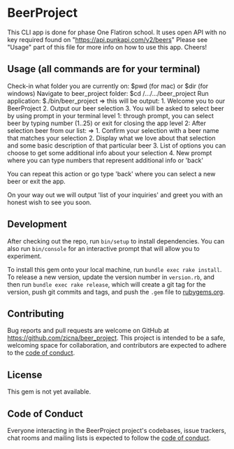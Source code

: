 # BeerProject

This CLI app is done for phase One Flatiron school. It uses open API with no key required found on "https://api.punkapi.com/v2/beers"
Please see "Usage"  part of this file for more info on how to use this app. 
Cheers!


## Usage (all commands are for your terminal)

Check-in what folder you are currently on:
    $pwd (for mac) or $dir (for windows)
Navigate to beer_project folder:
    $cd /.../.../beer_project
Run application:
    $./bin/beer_project
    => this will be output:
        1. Welcome you to our BeerProject
        2. Output our beer selection
        3. You will be asked to select beer by using prompt in your terminal
level 1:
    through prompt, you can select beer by typing number (1..25) or exit for closing the app
level 2:
    After selection beer from our list:
    =>
        1. Confirm your selection with a beer name that matches your selection
        2. Display what we love about that selection and some basic description of that particular beer 
        3. List of options you can choose to get some additional info about your selection
        4. New prompt where you can type numbers that represent additional info or 'back'

You can repeat this action or go type 'back' where you can select a new beer or exit the app.

On your way out we will output 'list of your inquiries' and greet you with an honest wish to see you soon.


## Development

After checking out the repo, run `bin/setup` to install dependencies. You can also run `bin/console` for an interactive prompt that will allow you to experiment.

To install this gem onto your local machine, run `bundle exec rake install`. To release a new version, update the version number in `version.rb`, and then run `bundle exec rake release`, which will create a git tag for the version, push git commits and tags, and push the `.gem` file to [rubygems.org](https://rubygems.org).

## Contributing

Bug reports and pull requests are welcome on GitHub at https://github.com/zicna/beer_project. This project is intended to be a safe, welcoming space for collaboration, and contributors are expected to adhere to the [code of conduct](https://github.com/zicna/beer_project/blob/master/CODE_OF_CONDUCT.md).


## License

This gem is not yet available. 

## Code of Conduct

Everyone interacting in the BeerProject project's codebases, issue trackers, chat rooms and mailing lists is expected to follow the [code of conduct](https://github.com/zicna/beer_project/blob/master/CODE_OF_CONDUCT.md).
